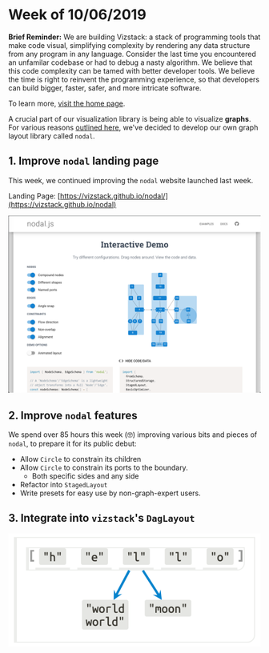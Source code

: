 # Week of 10/06/2019
**Brief Reminder:** We are building Vizstack: a stack of programming tools that make code visual, simplifying complexity by rendering any data structure from any program in any language. Consider the last time you encountered an unfamilar codebase or had to debug a nasty algorithm. We believe that this code complexity can be tamed with better developer tools. We believe the time is right to reinvent the programming experience, so that developers can build bigger, faster, safer, and more intricate software.

To learn more, [visit the home page](https://github.com/vizstack/blog/).

A crucial part of our visualization library is being able to visualize **graphs**. For various reasons [outlined here](https://github.com/vizstack/blog/blob/master/WEEK-09-08.md), we've decided to develop our own graph layout library called `nodal`.

## 1. Improve `nodal` landing page

This week, we continued improving the `nodal` website launched last week.

Landing Page: [https://vizstack.github.io/nodal/](https://vizstack.github.io/nodal)

![Nodal Landing v2](https://github.com/vizstack/blog/blob/master/img/nodal-landing-v2.png)

## 2. Improve `nodal` features

We spend over 85 hours this week (🤓) improving various bits and pieces of `nodal`, to prepare it for its public debut:

- Allow `Circle` to constrain its children
- Allow `Circle` to constrain its ports to the boundary.
    - Both specific sides and any side
- Refactor into `StagedLayout`
- Write presets for easy use by non-graph-expert users.

## 3. Integrate into `vizstack`'s `DagLayout`

![Daglayout Improved](https://github.com/vizstack/blog/blob/master/img/daglayout-improved.png)
